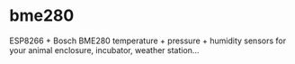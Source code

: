 # bme280
ESP8266 + Bosch BME280 temperature + pressure + humidity sensors for your animal enclosure, incubator, weather station... 
